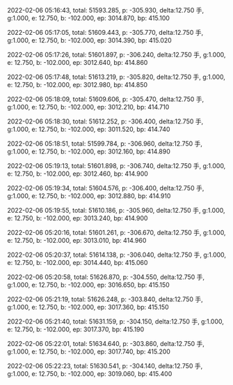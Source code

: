 2022-02-06 05:16:43, total: 51593.285, p: -305.930, delta:12.750 手, g:1.000, e: 12.750, b: -102.000, ep: 3014.870, bp: 415.100

2022-02-06 05:17:05, total: 51609.443, p: -305.770, delta:12.750 手, g:1.000, e: 12.750, b: -102.000, ep: 3014.390, bp: 415.020

2022-02-06 05:17:26, total: 51601.897, p: -306.240, delta:12.750 手, g:1.000, e: 12.750, b: -102.000, ep: 3012.640, bp: 414.860

2022-02-06 05:17:48, total: 51613.219, p: -305.820, delta:12.750 手, g:1.000, e: 12.750, b: -102.000, ep: 3012.980, bp: 414.850

2022-02-06 05:18:09, total: 51609.606, p: -305.470, delta:12.750 手, g:1.000, e: 12.750, b: -102.000, ep: 3012.210, bp: 414.710

2022-02-06 05:18:30, total: 51612.252, p: -306.400, delta:12.750 手, g:1.000, e: 12.750, b: -102.000, ep: 3011.520, bp: 414.740

2022-02-06 05:18:51, total: 51599.784, p: -306.960, delta:12.750 手, g:1.000, e: 12.750, b: -102.000, ep: 3012.160, bp: 414.890

2022-02-06 05:19:13, total: 51601.898, p: -306.740, delta:12.750 手, g:1.000, e: 12.750, b: -102.000, ep: 3012.460, bp: 414.900

2022-02-06 05:19:34, total: 51604.576, p: -306.400, delta:12.750 手, g:1.000, e: 12.750, b: -102.000, ep: 3012.880, bp: 414.910

2022-02-06 05:19:55, total: 51610.186, p: -305.960, delta:12.750 手, g:1.000, e: 12.750, b: -102.000, ep: 3013.240, bp: 414.900

2022-02-06 05:20:16, total: 51601.261, p: -306.670, delta:12.750 手, g:1.000, e: 12.750, b: -102.000, ep: 3013.010, bp: 414.960

2022-02-06 05:20:37, total: 51614.138, p: -306.040, delta:12.750 手, g:1.000, e: 12.750, b: -102.000, ep: 3014.440, bp: 415.060

2022-02-06 05:20:58, total: 51626.870, p: -304.550, delta:12.750 手, g:1.000, e: 12.750, b: -102.000, ep: 3016.650, bp: 415.150

2022-02-06 05:21:19, total: 51626.248, p: -303.840, delta:12.750 手, g:1.000, e: 12.750, b: -102.000, ep: 3017.360, bp: 415.150

2022-02-06 05:21:40, total: 51631.159, p: -304.150, delta:12.750 手, g:1.000, e: 12.750, b: -102.000, ep: 3017.370, bp: 415.190

2022-02-06 05:22:01, total: 51634.640, p: -303.860, delta:12.750 手, g:1.000, e: 12.750, b: -102.000, ep: 3017.740, bp: 415.200

2022-02-06 05:22:23, total: 51630.541, p: -304.140, delta:12.750 手, g:1.000, e: 12.750, b: -102.000, ep: 3019.060, bp: 415.400